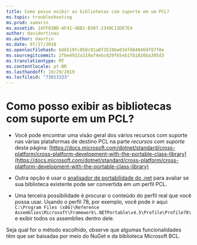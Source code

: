 ```yaml
---
title: Como posso exibir as bibliotecas com suporte em um PCL?
ms.topic: troubleshooting
ms.prod: xamarin
ms.assetid: 14FF03BD-AF41-4DB1-B307-2349C13DE7E4
author: davidortinau
ms.author: daortin
ms.date: 07/27/2018
ms.openlocfilehash: 6d6519fc058c91a0f3519be034f8840469f87f0e
ms.sourcegitcommit: 2fbe4932a319af4ebc829f65eb1fb1816ba305d3
ms.translationtype: MT
ms.contentlocale: pt-BR
ms.lasthandoff: 10/29/2019
ms.locfileid: "73013333"
---
```

# <a name="how-can-i-view-what-libraries-are-supported-in-a-pcl"></a>Como posso exibir as bibliotecas com suporte em um PCL?

- Você pode encontrar uma visão geral dos vários recursos com suporte nas várias plataformas de destino PCL na parte *recursos com suporte* desta página: [https://docs.microsoft.com/dotnet/standard/cross-platform/cross-platform-development-with-the-portable-class-library](https://docs.microsoft.com/dotnet/standard/cross-platform/cross-platform-development-with-the-portable-class-library)

- Outra opção é usar o [analisador de portabilidade do .net](https://visualstudiogallery.msdn.microsoft.com/1177943e-cfb7-4822-a8a6-e56c7905292b) para avaliar se sua biblioteca existente pode ser convertida em um perfil PCL.

- Uma terceira possibilidade é procurar o conteúdo do perfil real que você possa usar. Usando o perfil 78, por exemplo, você pode ir aqui: `C:\Program Files (x86)\Reference Assemblies\Microsoft\Framework\.NETPortable\v4.5\Profile\Profile78\` e exibir todos os assemblies dentro dele.

Seja qual for o método escolhido, observe que algumas funcionalidades têm que ser baixadas por meio do NuGet e da biblioteca Microsoft BCL.
